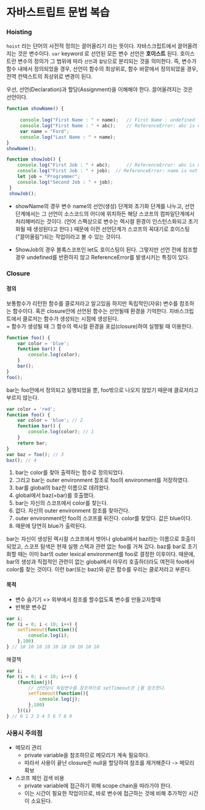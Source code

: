 # 자바스트립트 문법 복습

### Hoisting
`hoist` 라는 단어의 사전적 정의는 끌어올리기 라는 뜻이다. 자바스크립트에서 끌어올려지는 것은 변수이다. `var` keyword 로 선언된 모든 변수 선언은 **호이스트** 된다. 호이스트란 변수의 정의가 그 범위에 따라 `선언`과 `할당`으로 분리되는 것을 의미한다. 즉, 변수가 함수 내에서 정의되었을 경우, 선언이 함수의 최상위로, 함수 바깥에서 정의되었을 경우, 전역 컨텍스트의 최상위로 변경이 된다.

우선, 선언(Declaration)과 할당(Assignment)을 이해해야 한다. 끌어올려지는 것은 선언이다.
```javascript
function showName() {
     
     console.log("First Name : " + name);	// First Name : undefined
     console.log("First Name : " + abc);	// ReferenceError: abc is not defined
     var name = "Ford";
     console.log("Last Name : " + name);
}
showName();

function showJob() {
	console.log("First Job : " + abc);		// ReferenceError: abc is not defined
	console.log("First Job : " + job);	// ReferenceError: name is not defined
	let job = "Programmer";
    console.log("Second Job : " + job);
 }
 showJob();

```
- showName의 경우 변수 name의 선언(생성) 단계와 초기화 단계를 나누고, 선언 단계에서는 그 선언이 소스코드의 어디에 위치하든 해당 스코프의 컴파일단계에서 처리해버리는 것이다. (언어 스펙상으로 변수는 렉시컬 환경이 인스턴스화되고 초기화될 때 생성된다고 한다.) 때문에 이런 선언단계가 스코프의 꼭대기로 호이스팅("끌어올림")되는 작업이라고 볼 수 있는 것이다.

- ShowJob의 경우 블록스코프인 let도 호이스팅이 된다. 그렇지만 선언 전에 참조할 경우 undefined를 반환하지 않고 ReferenceError를 발생시키는 특징이 있다.

### Closure
#### 정의
보통함수가 리턴한 함수를 클로저라고 알고있음 하지만
독립적인(자유) 변수를 참조하는 함수이다. 혹은 closure안에 선언된 함수는 선언될때 환경을 기억한다.
자바스크립트에서 클로저는 함수가 생성되는 시점에 생성된다.  
= 함수가 생성될 때 그 함수의 렉시컬 환경을 포섭(closure)하여 실행될 때 이용한다.


```javascript
function foo() {
    var color = 'blue';
    function bar() {
        console.log(color);
    }
    bar();
}
foo();

```
bar는 foo안에서 정의되고 실행되었을 뿐, foo밖으로 나오지 않았기 때문에 클로저라고 부르지 않는다.

```javascript
var color = 'red';
function foo() {
    var color = 'blue'; // 2
    function bar() {
        console.log(color); // 1
    }
    return bar;
}
var baz = foo(); // 3
baz(); // 4
```
1. bar는 color를 찾아 출력하는 함수로 정의되었다.
2. 그리고 bar는 outer environment 참조로 foo의 environment를 저장하였다.
3. bar를 global의 baz란 이름으로 데려왔다.
4. global에서 baz(=bar)를 호출했다.
5. bar는 자신의 스코프에서 color를 찾는다.
6. 없다. 자신의 outer environment 참조를 찾아간다.
7. outer environment인 foo의 스코프를 뒤진다. color를 찾았다. 값은 blue이다.
8. 때문에 당연히 blue가 출력된다.

bar는 자신이 생성된 렉시컬 스코프에서 벗어나 global에서 baz라는 이름으로 호출이 되었고, 스코프 탐색은 현재 실행 스택과 관련 없는 foo를 거쳐 갔다. baz를 bar로 초기화할 때는 이미 bar의 outer lexical environment를 foo로 결정한 이후이다. 때문에, bar의 생성과 직접적인 관련이 없는 global에서 아무리 호출하더라도 여전히 foo에서 color를 찾는 것이다. 이런 bar(또는 baz)와 같은 함수를 우리는 클로저라고 부른다.

#### 목적
- 변수 숨기기 => 외부에서 참조를 할수없도록 변수를 만들고자할때
- 반복문 변수값 
```javascript
var i;
for (i = 0; i < 10; i++) {
    setTimeout(function(){
        console.log(i);
    },100)
} // 10 10 10 10 10 10 10 10 10 10
```
해결책
```javascript
var i;
for (i = 0; i < 10; i++) {
    (function(j){
        // 선언당시 독립변수를 참조하므로 setTimeout은 j를 참조한다.
        setTimeout(function(){
            console.log(j);
        },100)
    })(i)
} // 0 1 2 3 4 5 6 7 8 9
```

### 사용시 주의점
- 메모리 관리
  - private variable을 참조하므로 메모리가 계속 필요하다.
  - 따라서 사용이 끝난 closure은 null을 할당하여 참조를 제거해준다 -> 메모리 확보
- 스코프 체인 검색 비용
  - private variable에 접근하기 위해 scope chain을 따라가야 한다.
  - 이는 시간이 필요한 작업이므로, 바로 변수에 접근하는 것에 비해 추가적인 시간이 소요된다.






